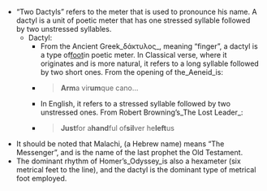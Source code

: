 - “Two Dactyls” refers to the meter that is used to pronounce his name. A dactyl is a unit of poetic meter that has one stressed syllable followed by two unstressed syllables.
	- Dactyl:
		- From the Ancient Greek_δάκτυλος_, meaning “finger”, a dactyl is a type of[foot](http://lit.genius.com/1316445)in poetic meter. In Classical verse, where it originates and is more natural, it refers to a long syllable followed by two short ones. From the opening of the_Aeneid_is:
		- > **Arm**a vir**um**que cano…
		- In English, it refers to a stressed syllable followed by two unstressed ones. From Robert Browning’s_The Lost Leader_:
		- > **Just**for a**hand**ful of**sil**ver he**left**us
- It should be noted that Malachi, (a Hebrew name) means “The Messenger”, and is the name of the last prophet the Old Testament.
- The dominant rhythm of Homer’s_Odyssey_is also a hexameter (six metrical feet to the line), and the dactyl is the dominant type of metrical foot employed.